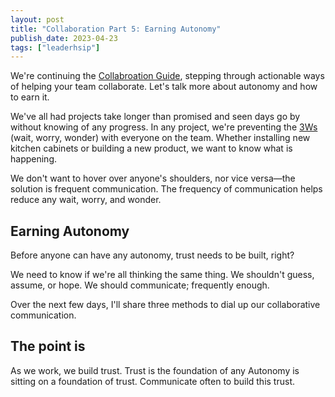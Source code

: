 ```yaml
---
layout: post
title: "Collaboration Part 5: Earning Autonomy"
publish_date: 2023-04-23
tags: ["leaderhsip"]
---
```


We're continuing the [Collabroation Guide](/collaborative-superpowers), stepping through actionable ways of helping your team collaborate. Let's talk more about autonomy and how to earn it.

We've all had projects take longer than promised and seen days go by without knowing of any progress. In any project, we're preventing the [3Ws](/glossary#3Ws) (wait, worry, wonder) with everyone on the team. Whether installing new kitchen cabinets or building a new product, we want to know what is happening.

We don't want to hover over anyone's shoulders, nor vice versa—the solution is frequent communication. The frequency of communication helps reduce any wait, worry, and wonder.

## Earning Autonomy

Before anyone can have any autonomy, trust needs to be built, right?

We need to know if we're all thinking the same thing. We shouldn't guess, assume, or hope. We should communicate; frequently enough.

Over the next few days, I'll share three methods to dial up our collaborative communication.

## The point is

As we work, we build trust. Trust is the foundation of any Autonomy is sitting on a foundation of trust. Communicate often to build this trust.

